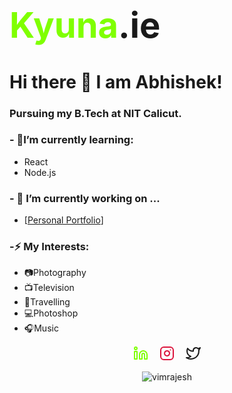 # **<h1 class="Kyue"  > <b><span style="color:chartreuse">Kyuna</span><span>.ie</span></b></h1>**
# Hi there 👋 I am Abhishek!
<!-- ### I am a full stack developer. -->
### Pursuing my B.Tech at NIT Calicut.
### - 🌱I’m currently learning:
  - React
  - Node.js
### - 🔭 I’m currently working on ...
  - [<a href="https://kyunaie.herokuapp.com/">Personal Portfolio</a>]
### -⚡ My Interests: 
  - 📷Photography
  - 📺Television
  - 🧳Travelling
  - 💻Photoshop
  - 🎧Music


<div align="center" >
<a style="color:chartreuse" href="https://www.linkedin.com/in/abhishekmpawar/"> <svg xmlns="http://www.w3.org/2000/svg"
        width="24" height="24" viewBox="0 0 24 24" fill="none" stroke="currentColor" stroke-width="2"
        stroke-linecap="round" stroke-linejoin="round" class="feather feather-linkedin">
        <path d="M16 8a6 6 0 0 1 6 6v7h-4v-7a2 2 0 0 0-2-2 2 2 0 0 0-2 2v7h-4v-7a6 6 0 0 1 6-6z"></path>
        <rect x="2" y="9" width="4" height="12"></rect>
        <circle cx="4" cy="4" r="2"></circle>
    </svg></a>
&#x2800;
<a style="color:crimson" href="https://www.instagram.com/kyunaie/"> <svg xmlns="http://www.w3.org/2000/svg" width="24"
        height="24" viewBox="0 0 24 24" fill="none" stroke="currentColor" stroke-width="2"
        stroke-linecap="round" stroke-linejoin="round" class="feather feather-instagram">
        <rect x="2" y="2" width="20" height="20" rx="5" ry="5"></rect>
        <path d="M16 11.37A4 4 0 1 1 12.63 8 4 4 0 0 1 16 11.37z"></path>
        <line x1="17.5" y1="6.5" x2="17.51" y2="6.5"></line>
    </svg></a>
&#x2800;
<a href="https://twitter.com/kyunaie"> <svg xmlns="http://www.w3.org/2000/svg" width="24" height="24"
        viewBox="0 0 24 24" fill="none" stroke="currentColor" stroke-width="2" stroke-linecap="round"
        stroke-linejoin="round" class="feather feather-twitter">
        <path
            d="M23 3a10.9 10.9 0 0 1-3.14 1.53 4.48 4.48 0 0 0-7.86 3v1A10.66 10.66 0 0 1 3 4s-4 9 5 13a11.64 11.64 0 0 1-7 2c9 5 20 0 20-11.5a4.5 4.5 0 0 0-.08-.83A7.72 7.72 0 0 0 23 3z">
        </path>
    </svg></a>

</div>
<div align="center">
<p><img align="center" src="https://github-readme-stats.vercel.app/api/top-langs?username=kyunaie&show_icons=true&locale=en&layout=compact&theme=dark&hide_border=True&margin-h=8 " alt="vimrajesh" /></p>
</div>



<!-- ![Vimal's GitHub stats](https://github-readme-stats.vercel.app/api?username=kyunaie&show_icons=true&theme=dark&count_private=true) -->

<!--
**kyunaie/kyunaie** is a ✨ _special_ ✨ repository because its `README.md` (this file) appears on your GitHub profile.

Here are some ideas to get you started:

- 🔭 I’m currently working on ...
- 🌱 I’m currently learning ...
- 👯 I’m looking to collaborate on ...
- 🤔 I’m looking for help with ...
- 💬 Ask me about ...
- 📫 How to reach me: ...
- 😄 Pronouns: ...
- ⚡ Fun fact: ...
-->

